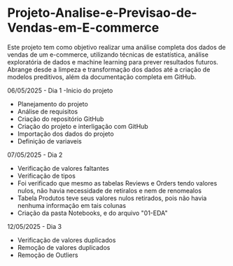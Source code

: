 # Projeto-Analise-e-Previsao-de-Vendas-em-E-commerce
Este projeto tem como objetivo realizar uma análise completa dos dados de vendas de um e-commerce, utilizando técnicas de estatística, análise exploratória de dados e machine learning para prever resultados futuros. Abrange desde a limpeza e transformação dos dados até a criação de modelos preditivos, além da documentação completa em GitHub.

06/05/2025 - Dia 1 -Inicio do projeto
- Planejamento do projeto
- Análise de requisitos
- Criação do repositório GitHub
- Criação do projeto e interligação com GitHub
- Importação dos dados do projeto
- Definição de variaveis
  
 07/05/2025 - Dia 2
 - Verificação de valores faltantes
 - Verificação de tipos
 - Foi verificado que mesmo as tabelas Reviews e Orders tendo valores nulos, não havia necessidade de retiralos e nem de renomealos
 - Tabela Produtos teve seus valores nulos retirados, pois não havia nenhuma informação em tais colunas
 - Criação da pasta Notebooks, e do arquivo "01-EDA"

12/05/2025 - Dia 3
 - Verificação de valores duplicados
 - Remoção de valores duplicados
 - Remoção de Outliers
